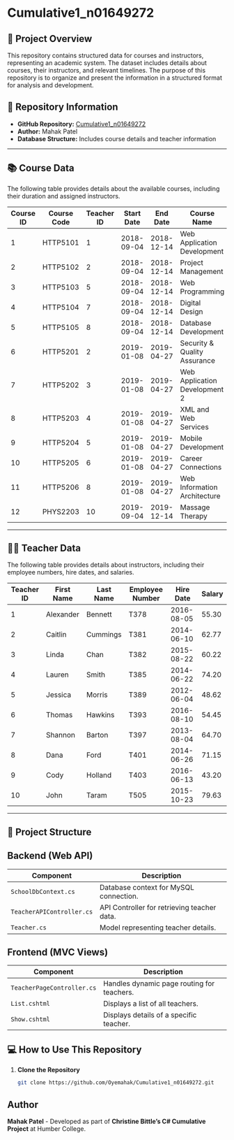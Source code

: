 # Cumulative1_n01649272

## 📌 Project Overview
This repository contains structured data for courses and instructors, representing an academic system. The dataset includes details about courses, their instructors, and relevant timelines. The purpose of this repository is to organize and present the information in a structured format for analysis and development.

## 📂 Repository Information
- **GitHub Repository:** [Cumulative1_n01649272](https://github.com/Oyemahak/Cumulative1_n01649272)  
- **Author:** Mahak Patel  
- **Database Structure:** Includes course details and teacher information  

---

## 📚 Course Data
The following table provides details about the available courses, including their duration and assigned instructors.

| Course ID | Course Code | Teacher ID | Start Date  | End Date    | Course Name                         |
|-----------|------------|------------|------------|------------|-------------------------------------|
| 1         | HTTP5101   | 1          | 2018-09-04 | 2018-12-14 | Web Application Development        |
| 2         | HTTP5102   | 2          | 2018-09-04 | 2018-12-14 | Project Management                 |
| 3         | HTTP5103   | 5          | 2018-09-04 | 2018-12-14 | Web Programming                    |
| 4         | HTTP5104   | 7          | 2018-09-04 | 2018-12-14 | Digital Design                     |
| 5         | HTTP5105   | 8          | 2018-09-04 | 2018-12-14 | Database Development               |
| 6         | HTTP5201   | 2          | 2019-01-08 | 2019-04-27 | Security & Quality Assurance       |
| 7         | HTTP5202   | 3          | 2019-01-08 | 2019-04-27 | Web Application Development 2      |
| 8         | HTTP5203   | 4          | 2019-01-08 | 2019-04-27 | XML and Web Services               |
| 9         | HTTP5204   | 5          | 2019-01-08 | 2019-04-27 | Mobile Development                 |
| 10        | HTTP5205   | 6          | 2019-01-08 | 2019-04-27 | Career Connections                 |
| 11        | HTTP5206   | 8          | 2019-01-08 | 2019-04-27 | Web Information Architecture       |
| 12        | PHYS2203   | 10         | 2019-09-04 | 2019-12-14 | Massage Therapy                    |

---

## 👨‍🏫 Teacher Data
The following table provides details about instructors, including their employee numbers, hire dates, and salaries.

| Teacher ID | First Name | Last Name  | Employee Number | Hire Date  | Salary  |
|------------|-----------|------------|---------------|------------|--------|
| 1          | Alexander | Bennett    | T378         | 2016-08-05 | 55.30  |
| 2          | Caitlin   | Cummings   | T381         | 2014-06-10 | 62.77  |
| 3          | Linda     | Chan       | T382         | 2015-08-22 | 60.22  |
| 4          | Lauren    | Smith      | T385         | 2014-06-22 | 74.20  |
| 5          | Jessica   | Morris     | T389         | 2012-06-04 | 48.62  |
| 6          | Thomas    | Hawkins    | T393         | 2016-08-10 | 54.45  |
| 7          | Shannon   | Barton     | T397         | 2013-08-04 | 64.70  |
| 8          | Dana      | Ford       | T401         | 2014-06-26 | 71.15  |
| 9          | Cody      | Holland    | T403         | 2016-06-13 | 43.20  |
| 10         | John      | Taram      | T505         | 2015-10-23 | 79.63  |

---

## 📂 Project Structure

## Backend (Web API)

| Component                   | Description                               |
|-----------------------------|-------------------------------------------|
| `SchoolDbContext.cs`         | Database context for MySQL connection.    |
| `TeacherAPIController.cs`    | API Controller for retrieving teacher data. |
| `Teacher.cs`                 | Model representing teacher details.       |

## Frontend (MVC Views)

| Component                   | Description                               |
|-----------------------------|-------------------------------------------|
| `TeacherPageController.cs`   | Handles dynamic page routing for teachers. |
| `List.cshtml`                | Displays a list of all teachers.          |
| `Show.cshtml`                | Displays details of a specific teacher.   |


## 💻 How to Use This Repository
1. **Clone the Repository**  
   ```bash
   git clone https://github.com/Oyemahak/Cumulative1_n01649272.git

## Author
**Mahak Patel** - Developed as part of **Christine Bittle’s C# Cumulative Project** at Humber College.
